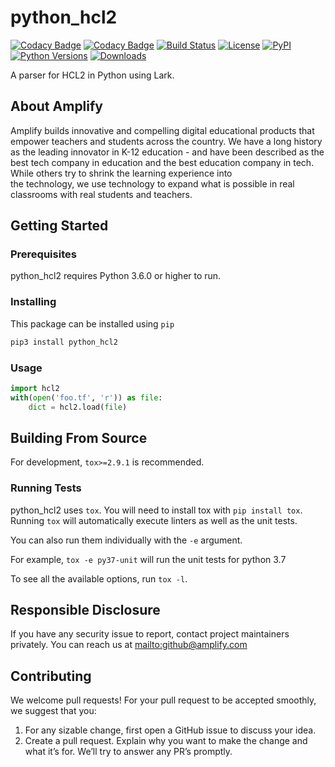 # python_hcl2
[![Codacy Badge](https://api.codacy.com/project/badge/Grade/dbdef52c39fb47c896aa1d7876a3a965)](https://www.codacy.com?utm_source=github.com&amp;utm_medium=referral&amp;utm_content=amplify-education/python_hcl2&amp;utm_campaign=Badge_Grade)
[![Codacy Badge](https://api.codacy.com/project/badge/Coverage/dbdef52c39fb47c896aa1d7876a3a965)](https://www.codacy.com?utm_source=github.com&utm_medium=referral&utm_content=amplify-education/python_hcl2&utm_campaign=Badge_Coverage)
[![Build Status](https://travis-ci.org/amplify-education/python_hcl2.svg?branch=master)](https://travis-ci.org/amplify-education/python_hcl2)
[![License](https://img.shields.io/badge/license-MIT-blue.svg)](https://raw.githubusercontent.com/amplify-education/python_hcl2/master/LICENSE)
[![PyPI](https://img.shields.io/pypi/v/python_hcl2.svg)](https://pypi.org/project/python_hcl2/)
[![Python Versions](https://img.shields.io/pypi/pyversions/python_hcl2.svg)](https://pypi.python.org/pypi/python_hcl2)
[![Downloads](https://img.shields.io/badge/dynamic/json.svg?label=downloads&url=https%3A%2F%2Fpypistats.org%2Fapi%2Fpackages%2Fpython_hcl2%2Frecent&query=data.last_month&colorB=brightgreen&suffix=%2FMonth)](https://pypistats.org/packages/python_hcl2)

A parser for HCL2 in Python using Lark.  

## About Amplify

Amplify builds innovative and compelling digital educational products that empower teachers and students across the 
country. We have a long history as the leading innovator in K-12 education - and have been described as the best tech 
company in education and the best education company in tech. While others try to shrink the learning experience into  
the technology, we use technology to expand what is possible in real classrooms with real students and teachers.

## Getting Started
### Prerequisites

python_hcl2 requires Python 3.6.0 or higher to run.

### Installing

This package can be installed using `pip`

```sh
pip3 install python_hcl2
```

### Usage
```python
import hcl2
with(open('foo.tf', 'r')) as file:
    dict = hcl2.load(file)
```

## Building From Source

For development, `tox>=2.9.1` is recommended.

### Running Tests

python_hcl2 uses `tox`. You will need to install tox with `pip install tox`.
Running `tox` will automatically execute linters as well as the unit tests.

You can also run them individually with the `-e` argument.

For example, `tox -e py37-unit` will run the unit tests for python 3.7

To see all the available options, run `tox -l`.





## Responsible Disclosure
If you have any security issue to report, contact project maintainers privately.
You can reach us at <mailto:github@amplify.com>

## Contributing
We welcome pull requests! For your pull request to be accepted smoothly, we suggest that you:
1. For any sizable change, first open a GitHub issue to discuss your idea.
2. Create a pull request.  Explain why you want to make the change and what it’s for.
We’ll try to answer any PR’s promptly.
